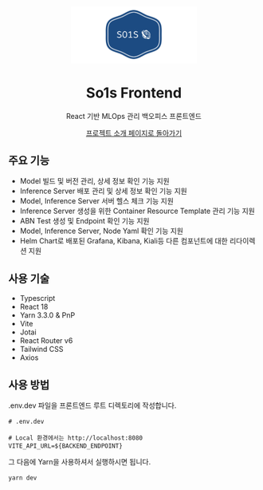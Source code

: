 <div align="center">

<img src="https://raw.githubusercontent.com/so1s/.github/main/static/logo.png" alt="So1s Logo" width="50%" />

# So1s Frontend

React 기반 MLOps 관리 백오피스 프론트엔드

[프로젝트 소개 페이지로 돌아가기](https://github.com/so1s)

</div>

## 주요 기능

- Model 빌드 및 버전 관리, 상세 정보 확인 기능 지원
- Inference Server 배포 관리 및 상세 정보 확인 기능 지원
- Model, Inference Server 서버 헬스 체크 기능 지원
- Inference Server 생성을 위한 Container Resource Template 관리 기능 지원
- ABN Test 생성 및 Endpoint 확인 기능 지원
- Model, Inference Server, Node Yaml 확인 기능 지원
- Helm Chart로 배포된 Grafana, Kibana, Kiali등 다른 컴포넌트에 대한 리다이렉션 지원

## 사용 기술

- Typescript
- React 18
- Yarn 3.3.0 & PnP
- Vite
- Jotai
- React Router v6
- Tailwind CSS
- Axios

## 사용 방법

.env.dev 파일을 프론트엔드 루트 디렉토리에 작성합니다.

```
# .env.dev

# Local 환경에서는 http://localhost:8080
VITE_API_URL=${BACKEND_ENDPOINT}
```

그 다음에 Yarn을 사용하셔서 실행하시면 됩니다.

```bash
yarn dev
```
